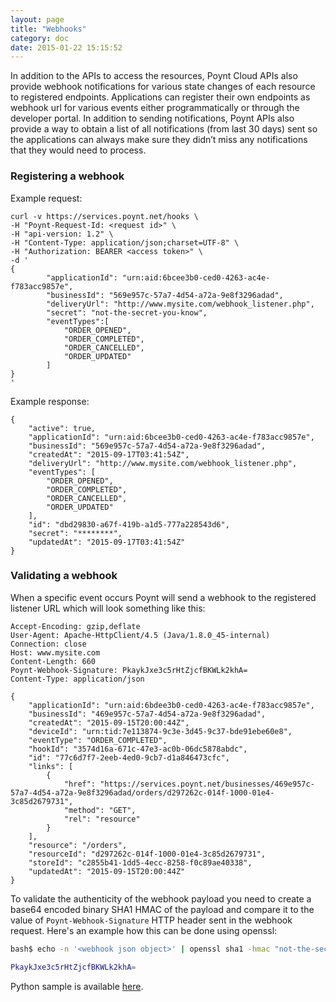 ```yaml
---
layout: page
title: "Webhooks"
category: doc
date: 2015-01-22 15:15:52
---
```



In addition to the APIs to access the resources, Poynt Cloud APIs also provide webhook notifications for various state changes of each resource to registered endpoints. Applications can register their own endpoints as webhook url for various events either programmatically or through the developer portal. In addition to sending notifications, Poynt APIs also provide a way to obtain a list of all notifications (from last 30 days) sent so the applications can always make sure they didn’t miss any notifications that they would need to process.

### Registering a webhook

Example request:

~~~
curl -v https://services.poynt.net/hooks \
-H "Poynt-Request-Id: <request id>" \
-H "api-version: 1.2" \
-H "Content-Type: application/json;charset=UTF-8" \
-H "Authorization: BEARER <access token>" \
-d '
{
        "applicationId": "urn:aid:6bcee3b0-ced0-4263-ac4e-f783acc9857e",
        "businessId": "569e957c-57a7-4d54-a72a-9e8f3296adad",
        "deliveryUrl": "http://www.mysite.com/webhook_listener.php",
        "secret": "not-the-secret-you-know",
        "eventTypes":[
	        "ORDER_OPENED",
	        "ORDER_COMPLETED",
	        "ORDER_CANCELLED",
	        "ORDER_UPDATED"
        ]
}
'
~~~

Example response:

~~~
{
    "active": true,
    "applicationId": "urn:aid:6bcee3b0-ced0-4263-ac4e-f783acc9857e",
    "businessId": "569e957c-57a7-4d54-a72a-9e8f3296adad",
    "createdAt": "2015-09-17T03:41:54Z",
    "deliveryUrl": "http://www.mysite.com/webhook_listener.php",
    "eventTypes": [
        "ORDER_OPENED",
        "ORDER_COMPLETED",
        "ORDER_CANCELLED",
        "ORDER_UPDATED"
    ],
    "id": "dbd29830-a67f-419b-a1d5-777a228543d6",
    "secret": "********",
    "updatedAt": "2015-09-17T03:41:54Z"
}

~~~

### Validating a webhook

When a specific event occurs Poynt will send a webhook to the registered listener URL which will look something like this:

~~~
Accept-Encoding: gzip,deflate
User-Agent: Apache-HttpClient/4.5 (Java/1.8.0_45-internal)
Connection: close
Host: www.mysite.com
Content-Length: 660
Poynt-Webhook-Signature: PkaykJxe3c5rHtZjcfBKWLk2khA=
Content-Type: application/json

{
    "applicationId": "urn:aid:6bdee3b0-ced0-4263-ac4e-f783acc9857e",
    "businessId": "469e957c-57a7-4d54-a72a-9e8f3296adad",
    "createdAt": "2015-09-15T20:00:44Z",
    "deviceId": "urn:tid:7e113874-9c3e-3d45-9c37-bde91ebe60e8",
    "eventType": "ORDER_COMPLETED",
    "hookId": "3574d16a-671c-47e3-ac0b-06dc5878abdc",
    "id": "77c6d7f7-2eeb-4ed0-9cb7-d1a846473cfc",
    "links": [
        {
            "href": "https://services.poynt.net/businesses/469e957c-57a7-4d54-a72a-9e8f3296adad/orders/d297262c-014f-1000-01e4-3c85d2679731",
            "method": "GET",
            "rel": "resource"
        }
    ],
    "resource": "/orders",
    "resourceId": "d297262c-014f-1000-01e4-3c85d2679731",
    "storeId": "c2855b41-1dd5-4ecc-8258-f0c89ae40338",
    "updatedAt": "2015-09-15T20:00:44Z"
}
~~~

To validate the authenticity of the webhook payload you need to create a base64 encoded binary SHA1 HMAC of the payload and compare it to the value of `Poynt-Webhook-Signature` HTTP header sent in the webhook request. Here's an example how this can be done using openssl:

~~~bash
bash$ echo -n '<webhook json object>' | openssl sha1 -hmac "not-the-secret-you-know" -binary | base64

PkaykJxe3c5rHtZjcfBKWLk2khA=
~~~

Python sample is available [here](https://gist.github.com/peterkools/9a3f0eab3072cf6d97a8071ec3d47a39).
